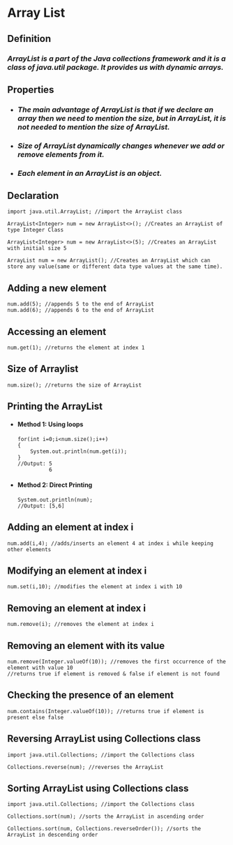 # Array List
## Definition
### _ArrayList is a part of the Java collections framework and it is a class of java.util package. It provides us with dynamic arrays._

## Properties
- ### _The main advantage of ArrayList is that if we declare an array then we need to mention the size, but in ArrayList, it is not needed to mention the size of ArrayList._
- ### _Size of ArrayList dynamically changes whenever we add or remove elements from it._

- ### _Each element in an ArrayList is an object._

## Declaration
```
import java.util.ArrayList; //import the ArrayList class

ArrayList<Integer> num = new ArrayList<>(); //Creates an ArrayList of type Integer Class

ArrayList<Integer> num = new ArrayList<>(5); //Creates an ArrayList with initial size 5

ArrayList num = new ArrayList(); //Creates an ArrayList which can store any value(same or different data type values at the same time). 
```

## Adding a new element
```
num.add(5); //appends 5 to the end of ArrayList
num.add(6); //appends 6 to the end of ArrayList
``` 

## Accessing an element
```
num.get(1); //returns the element at index 1
``` 

## Size of Arraylist
```
num.size(); //returns the size of ArrayList
```

## Printing the ArrayList
- #### Method 1: Using loops
    ```
    for(int i=0;i<num.size();i++)
    {
        System.out.println(num.get(i));
    }
    //Output: 5
              6
    ```
- #### Method 2: Direct Printing
    ```
    System.out.println(num);
    //Output: [5,6]
    ```

## Adding an element at index i
```
num.add(i,4); //adds/inserts an element 4 at index i while keeping other elements
```

## Modifying an element at index i
```
num.set(i,10); //modifies the element at index i with 10
``` 

## Removing an element at index i
```
num.remove(i); //removes the element at index i
```

## Removing an element with its value
```
num.remove(Integer.valueOf(10)); //removes the first occurrence of the element with value 10
//returns true if element is removed & false if element is not found 
```
## Checking the presence of an element
```
num.contains(Integer.valueOf(10)); //returns true if element is present else false
```

## Reversing ArrayList using Collections class
```
import java.util.Collections; //import the Collections class

Collections.reverse(num); //reverses the ArrayList
```
## Sorting ArrayList using Collections class
```
import java.util.Collections; //import the Collections class

Collections.sort(num); //sorts the ArrayList in ascending order

Collections.sort(num, Collections.reverseOrder()); //sorts the ArrayList in descending order
```